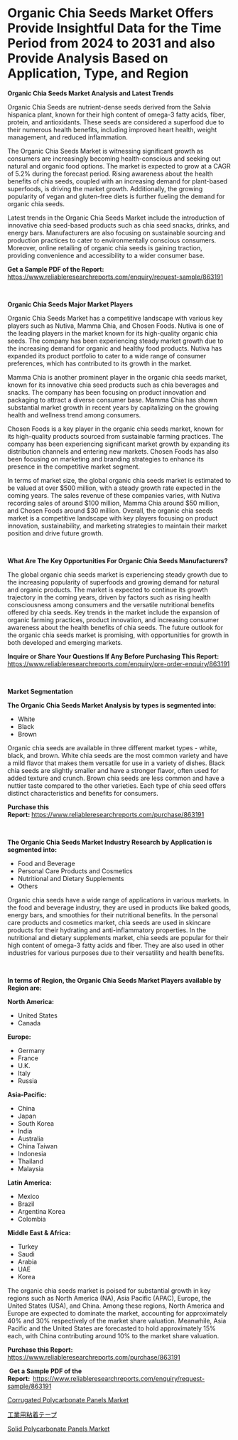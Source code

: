 <p><h1>Organic Chia Seeds Market Offers Provide Insightful Data for the Time Period from 2024 to 2031 and also Provide Analysis Based on Application, Type, and Region</h1></p><p><strong>Organic Chia Seeds Market Analysis and Latest Trends</strong></p>
<p><p>Organic Chia Seeds are nutrient-dense seeds derived from the Salvia hispanica plant, known for their high content of omega-3 fatty acids, fiber, protein, and antioxidants. These seeds are considered a superfood due to their numerous health benefits, including improved heart health, weight management, and reduced inflammation.</p><p>The Organic Chia Seeds Market is witnessing significant growth as consumers are increasingly becoming health-conscious and seeking out natural and organic food options. The market is expected to grow at a CAGR of 5.2% during the forecast period. Rising awareness about the health benefits of chia seeds, coupled with an increasing demand for plant-based superfoods, is driving the market growth. Additionally, the growing popularity of vegan and gluten-free diets is further fueling the demand for organic chia seeds.</p><p>Latest trends in the Organic Chia Seeds Market include the introduction of innovative chia seed-based products such as chia seed snacks, drinks, and energy bars. Manufacturers are also focusing on sustainable sourcing and production practices to cater to environmentally conscious consumers. Moreover, online retailing of organic chia seeds is gaining traction, providing convenience and accessibility to a wider consumer base.</p></p>
<p><strong>Get a Sample PDF of the Report:&nbsp;</strong> <a href="https://www.reliableresearchreports.com/enquiry/request-sample/863191">https://www.reliableresearchreports.com/enquiry/request-sample/863191</a></p>
<p>&nbsp;</p>
<p><strong>Organic Chia Seeds Major Market Players</strong></p>
<p><p>Organic Chia Seeds Market has a competitive landscape with various key players such as Nutiva, Mamma Chia, and Chosen Foods. Nutiva is one of the leading players in the market known for its high-quality organic chia seeds. The company has been experiencing steady market growth due to the increasing demand for organic and healthy food products. Nutiva has expanded its product portfolio to cater to a wide range of consumer preferences, which has contributed to its growth in the market.</p><p>Mamma Chia is another prominent player in the organic chia seeds market, known for its innovative chia seed products such as chia beverages and snacks. The company has been focusing on product innovation and packaging to attract a diverse consumer base. Mamma Chia has shown substantial market growth in recent years by capitalizing on the growing health and wellness trend among consumers.</p><p>Chosen Foods is a key player in the organic chia seeds market, known for its high-quality products sourced from sustainable farming practices. The company has been experiencing significant market growth by expanding its distribution channels and entering new markets. Chosen Foods has also been focusing on marketing and branding strategies to enhance its presence in the competitive market segment.</p><p>In terms of market size, the global organic chia seeds market is estimated to be valued at over $500 million, with a steady growth rate expected in the coming years. The sales revenue of these companies varies, with Nutiva recording sales of around $100 million, Mamma Chia around $50 million, and Chosen Foods around $30 million. Overall, the organic chia seeds market is a competitive landscape with key players focusing on product innovation, sustainability, and marketing strategies to maintain their market position and drive future growth.</p></p>
<p>&nbsp;</p>
<p><strong>What Are The Key Opportunities For Organic Chia Seeds Manufacturers?</strong></p>
<p><p>The global organic chia seeds market is experiencing steady growth due to the increasing popularity of superfoods and growing demand for natural and organic products. The market is expected to continue its growth trajectory in the coming years, driven by factors such as rising health consciousness among consumers and the versatile nutritional benefits offered by chia seeds. Key trends in the market include the expansion of organic farming practices, product innovation, and increasing consumer awareness about the health benefits of chia seeds. The future outlook for the organic chia seeds market is promising, with opportunities for growth in both developed and emerging markets.</p></p>
<p><strong>Inquire or Share Your Questions If Any Before Purchasing This Report:</strong> <a href="https://www.reliableresearchreports.com/enquiry/pre-order-enquiry/863191">https://www.reliableresearchreports.com/enquiry/pre-order-enquiry/863191</a></p>
<p>&nbsp;</p>
<p><strong>Market Segmentation</strong></p>
<p><strong>The Organic Chia Seeds Market Analysis by types is segmented into:</strong></p>
<p><ul><li>White</li><li>Black</li><li>Brown</li></ul></p>
<p><p>Organic chia seeds are available in three different market types - white, black, and brown. White chia seeds are the most common variety and have a mild flavor that makes them versatile for use in a variety of dishes. Black chia seeds are slightly smaller and have a stronger flavor, often used for added texture and crunch. Brown chia seeds are less common and have a nuttier taste compared to the other varieties. Each type of chia seed offers distinct characteristics and benefits for consumers.</p></p>
<p><strong>Purchase this Report:&nbsp;</strong><a href="https://www.reliableresearchreports.com/purchase/863191">https://www.reliableresearchreports.com/purchase/863191</a></p>
<p>&nbsp;</p>
<p><strong>The Organic Chia Seeds Market Industry Research by Application is segmented into:</strong></p>
<p><ul><li>Food and Beverage</li><li>Personal Care Products and Cosmetics</li><li>Nutritional and Dietary Supplements</li><li>Others</li></ul></p>
<p><p>Organic chia seeds have a wide range of applications in various markets. In the food and beverage industry, they are used in products like baked goods, energy bars, and smoothies for their nutritional benefits. In the personal care products and cosmetics market, chia seeds are used in skincare products for their hydrating and anti-inflammatory properties. In the nutritional and dietary supplements market, chia seeds are popular for their high content of omega-3 fatty acids and fiber. They are also used in other industries for various purposes due to their versatility and health benefits.</p></p>
<p>&nbsp;</p>
<p><strong>In terms of Region, the Organic Chia Seeds Market Players available by Region are:</strong></p>
<p>
    <p> <strong> North America: </strong>
        <ul>
            <li>United States</li>
            <li>Canada</li>
        </ul>
        </p> 
    <p> <strong> Europe: </strong>
        <ul>
            <li>Germany</li>
            <li>France</li>
            <li>U.K.</li>
            <li>Italy</li>
            <li>Russia</li>
        </ul>
        </p> 
    <p> <strong> Asia-Pacific: </strong>
        <ul>
            <li>China</li>
            <li>Japan</li>
            <li>South Korea</li>
            <li>India</li>
            <li>Australia</li>
            <li>China Taiwan</li>
            <li>Indonesia</li>
            <li>Thailand</li>
            <li>Malaysia</li>
        </ul>
        </p> 
    <p> <strong> Latin America: </strong>
        <ul>
            <li>Mexico</li>
            <li>Brazil</li>
            <li>Argentina Korea</li>
            <li>Colombia</li>
        </ul>
        </p> 
    <p> <strong> Middle East & Africa: </strong>
        <ul>
            <li>Turkey</li>
            <li>Saudi</li>
            <li>Arabia</li>
            <li>UAE</li>
            <li>Korea</li>
        </ul>
    </p>
    </p>
<p><p>The organic chia seeds market is poised for substantial growth in key regions such as North America (NA), Asia Pacific (APAC), Europe, the United States (USA), and China. Among these regions, North America and Europe are expected to dominate the market, accounting for approximately 40% and 30% respectively of the market share valuation. Meanwhile, Asia Pacific and the United States are forecasted to hold approximately 15% each, with China contributing around 10% to the market share valuation.</p></p>
<p><strong>Purchase this Report: </strong><a href="https://www.reliableresearchreports.com/purchase/863191">https://www.reliableresearchreports.com/purchase/863191</a></p>
<p>&nbsp;<strong>Get a Sample PDF of the Report:&nbsp;&nbsp;</strong><a href="https://www.reliableresearchreports.com/enquiry/request-sample/863191">https://www.reliableresearchreports.com/enquiry/request-sample/863191</a></p>
<p><strong></strong></p>
<p><p><a href="https://github.com/johnbach50/Market-Research-Report-List-2/blob/main/corrugated-polycarbonate-panels-market.md">Corrugated Polycarbonate Panels Market</a></p><p><a href="https://github.com/joaejkdzgyljvo6/Market-Research-Report-List-1/blob/main/2683289190994.md">工業用粘着テープ</a></p><p><a href="https://github.com/pjcfca/Market-Research-Report-List-1/blob/main/solid-polycarbonate-panels-market.md">Solid Polycarbonate Panels Market</a></p></p>